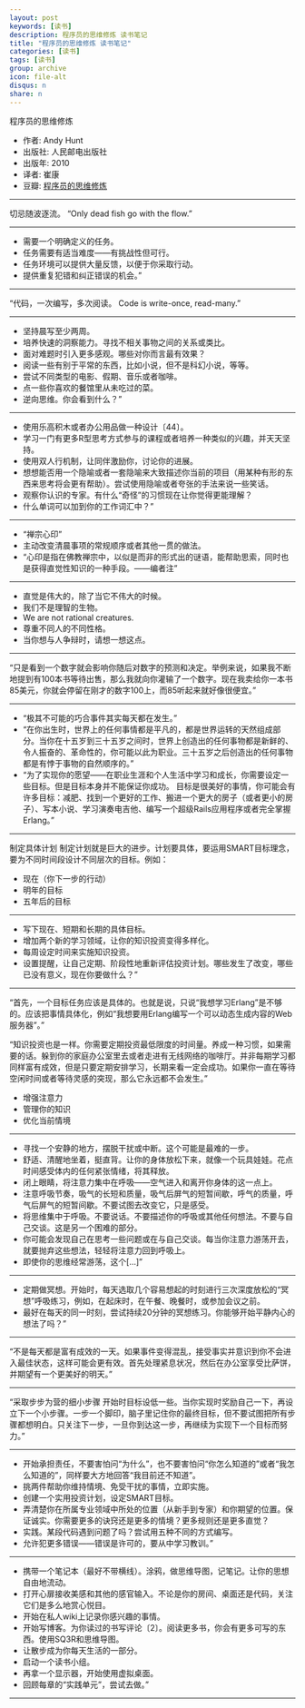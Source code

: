```yaml
---
layout: post
keywords: [读书]
description: 程序员的思维修炼 读书笔记
title: "程序员的思维修炼 读书笔记"
categories: [读书]
tags: [读书]
group: archive
icon: file-alt
disqus: n
share: n
---
```


程序员的思维修炼

- 作者:  Andy Hunt 
- 出版社: 人民邮电出版社
- 出版年:  2010
- 译者: 崔康 
- 豆瓣: [程序员的思维修炼][1]


---

切忌随波逐流。
“Only dead fish go with the flow.”

-----

- 需要一个明确定义的任务。
- 任务需要有适当难度——有挑战性但可行。
- 任务环境可以提供大量反馈，以便于你采取行动。
- 提供重复犯错和纠正错误的机会。”

-----

“代码，一次编写，多次阅读。
Code is write-once, read-many.”

-----

- 坚持晨写至少两周。
- 培养快速的洞察能力。寻找不相关事物之间的关系或类比。
- 面对难题时引入更多感观。哪些对你而言最有效果？
- 阅读一些有别于平常的东西，比如小说，但不是科幻小说，等等。
- 尝试不同类型的电影、假期、音乐或者咖啡。
- 点一些你喜欢的餐馆里从未吃过的菜。
- 逆向思维。你会看到什么？”


-----

- 使用乐高积木或者办公用品做一种设计〔44〕。
- 学习一门有更多R型思考方式参与的课程或者培养一种类似的兴趣，并天天坚持。
- 使用双人行机制，让同伴激励你，讨论你的进展。
- 想想能否用一个隐喻或者一套隐喻来大致描述你当前的项目（用某种有形的东西来思考将会更有帮助）。尝试使用隐喻或者夸张的手法来说一些笑话。
- 观察你认识的专家。有什么“奇怪”的习惯现在让你觉得更能理解？
- 什么单词可以加到你的工作词汇中？”

-----

- “禅宗心印”
- 主动改变清晨事项的常规顺序或者其他一贯的做法。
- “心印是指在佛教禅宗中，以似是而非的形式出的谜语，能帮助思索，同时也是获得直觉性知识的一种手段。——编者注”

-----

- 直觉是伟大的，除了当它不伟大的时候。
- 我们不是理智的生物。
- We are not rational creatures.
- 尊重不同人的不同性格。
- 当你想与人争辩时，请想一想这点。


-----
“只是看到一个数字就会影响你随后对数字的预测和决定。举例来说，如果我不断地提到有100本书等待出售，那么我就向你灌输了一个数字。现在我卖给你一本书85美元，你就会停留在刚才的数字100上，而85听起来就好像很便宜。”

-----

- “极其不可能的巧合事件其实每天都在发生。”
- “在你出生时，世界上的任何事情都是平凡的，都是世界运转的天然组成部分。当你在十五岁到三十五岁之间时，世界上创造出的任何事物都是新鲜的、令人振奋的、革命性的，你可能以此为职业。三十五岁之后创造出的任何事物都是有悖于事物的自然顺序的。”
- “为了实现你的愿望——在职业生涯和个人生活中学习和成长，你需要设定一些目标。但是目标本身并不能保证你成功。
目标是很美好的事情，你可能会有许多目标：减肥、找到一个更好的工作、搬进一个更大的房子（或者更小的房子）、写本小说、学习演奏电吉他、编写一个超级Rails应用程序或者完全掌握Erlang。”


-----

制定具体计划
制定计划就是巨大的进步。计划要具体，要运用SMART目标理念，要为不同时间段设计不同层次的目标。例如：

- 现在（你下一步的行动）
- 明年的目标
- 五年后的目标

-----

- 写下现在、短期和长期的具体目标。
- 增加两个新的学习领域，让你的知识投资变得多样化。
- 每周设定时间来实施知识投资。
- 设置提醒，让自己定期、阶段性地重新评估投资计划。哪些发生了改变，哪些已没有意义，现在你要做什么？”


-----

“首先，一个目标任务应该是具体的。也就是说，只说“我想学习Erlang”是不够的。应该把事情具体化，例如“我想要用Erlang编写一个可以动态生成内容的Web服务器”。”

“知识投资也是一样。你需要定期投资最低限度的时间量。养成一种习惯，如果需要的话。躲到你的家庭办公室里去或者走进有无线网络的咖啡厅。并非每期学习都同样富有成效，但是只要定期安排学习，长期来看一定会成功。如果你一直在等待空闲时间或者等待灵感的突现，那么它永远都不会发生。”

- 增强注意力
- 管理你的知识
- 优化当前情境


-----

- 寻找一个安静的地方，摆脱干扰或中断。这个可能是最难的一步。
- 舒适、清醒地坐着，挺直背。让你的身体放松下来，就像一个玩具娃娃。花点时间感受体内的任何紧张情绪，将其释放。
- 闭上眼睛，将注意力集中在呼吸——空气进入和离开你身体的这一点上。
- 注意呼吸节奏，吸气的长短和质量，吸气后屏气的短暂间歇，呼气的质量，呼气后屏气的短暂间歇。不要试图去改变它，只是感受。
- 将思维集中于呼吸。不要说话。不要描述你的呼吸或其他任何想法。不要与自己交谈。这是另一个困难的部分。
- 你可能会发现自己在思考一些问题或在与自己交谈。每当你注意力游荡开去，就要抛弃这些想法，轻轻将注意力回到呼吸上。
- 即使你的思维经常游荡，这个[…]”

-----

- 定期做冥想。开始时，每天选取几个容易想起的时刻进行三次深度放松的“冥想”呼吸练习，例如，在起床时，在午餐、晚餐时，或参加会议之前。
- 最好在每天的同一时刻，尝试持续20分钟的冥想练习。你能够开始平静内心的想法了吗？”

-----

“不是每天都是富有成效的一天。如果事件变得混乱，接受事实并意识到你不会进入最佳状态，这样可能会更有效。首先处理紧息状况，然后在办公室享受比萨饼，并期望有一个更美好的明天。”

-----
“采取步步为营的细小步骤
开始时目标设低一些。当你实现时奖励自己一下，再设立下一个小步骤。一步一个脚印，脑子里记住你的最终目标，但不要试图把所有步骤都想明白。只关注下一步，一旦你到达这一步，再继续为实现下一个目标而努力。”

-----

- 开始承担责任，不要害怕问“为什么”，也不要害怕问“你怎么知道的”或者“我怎么知道的”，同样要大方地回答“我目前还不知道”。
- 挑两件帮助你维持情境、免受干扰的事情，立即实施。
- 创建一个实用投资计划，设定SMART目标。
- 弄清楚你在所属专业领域中所处的位置（从新手到专家）和你期望的位置。保证诚实。你需要更多的诀窍还是更多的情境？更多规则还是更多直觉？
- 实践。某段代码遇到问题了吗？尝试用五种不同的方式编写。
- 允许犯更多错误——错误是许可的，要从中学习教训。”

-----


- 携带一个笔记本（最好不带横线）。涂鸦，做思维导图，记笔记。让你的思想自由地流动。
- 打开心扉接收美感和其他的感官输入。不论是你的房间、桌面还是代码，关注它们是多么地赏心悦目。
- 开始在私人wiki上记录你感兴趣的事情。
- 开始写博客。为你读过的书写评论〔2〕。阅读更多书，你会有更多可写的东西。使用SQ3R和思维导图。
- 让散步成为你每天生活的一部分。
- 启动一个读书小组。
- 再拿一个显示器，开始使用虚拟桌面。
- 回顾每章的“实践单元”，尝试去做。”

-----
[1]:http://book.douban.com/subject/5372651/